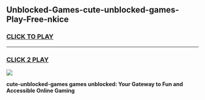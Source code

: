 
## Unblocked-Games-cute-unblocked-games-Play-Free-nkice
<h3>
<a href="https://premium76.site?title=cute-unblocked-games&ref=20A">CLICK TO PLAY</a></h3>
<hr>

<h3>
<a href="https://premium76.site?title=cute-unblocked-games&ref=20A">CLICK 2 PLAY</a>
  
</h3>

<a href="https://premium76.site?title=cute-unblocked-games&ref=20A"><img src="https://clearcache.store/games.png"></a>


**cute-unblocked-games games unblocked: Your Gateway to Fun and Accessible Online Gaming**
